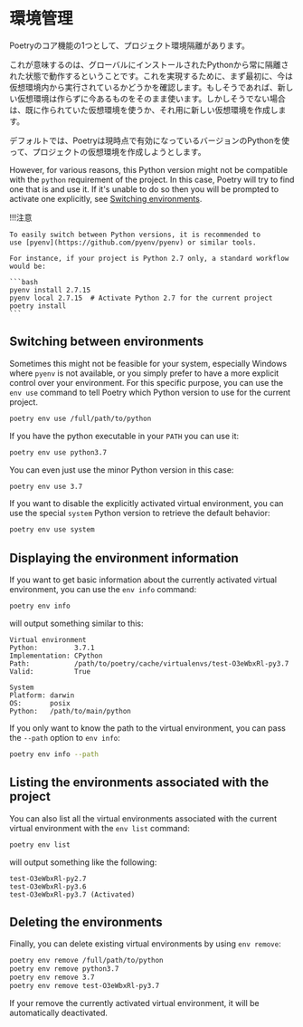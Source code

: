 # 環境管理

Poetryのコア機能の1つとして、プロジェクト環境隔離があります。

これが意味するのは、グローバルにインストールされたPythonから常に隔離された状態で動作するということです。これを実現するために、まず最初に、今は仮想環境内から実行されているかどうかを確認します。もしそうであれば、新しい仮想環境は作らずに今あるものをそのまま使います。しかしそうでない場合は、既に作られていた仮想環境を使うか、それ用に新しい仮想環境を作成します。

デフォルトでは、Poetryは現時点で有効になっているバージョンのPythonを使って、プロジェクトの仮想環境を作成しようとします。

However, for various reasons, this Python version might not be compatible
with the `python` requirement of the project. In this case, Poetry will try
to find one that is and use it. If it's unable to do so then you will be
prompted to activate one explicitly, see [Switching
environments](#switching-between-environments).

!!!注意

    To easily switch between Python versions, it is recommended to
    use [pyenv](https://github.com/pyenv/pyenv) or similar tools.

    For instance, if your project is Python 2.7 only, a standard workflow
    would be:

    ```bash
    pyenv install 2.7.15
    pyenv local 2.7.15  # Activate Python 2.7 for the current project
    poetry install
    ```

## Switching between environments

Sometimes this might not be feasible for your system, especially Windows
where `pyenv` is not available, or you simply prefer to have a more explicit
control over your environment.  For this specific purpose, you can use the
`env use` command to tell Poetry which Python version to use for the current
project.

```bash
poetry env use /full/path/to/python
```

If you have the python executable in your `PATH` you can use it:

```bash
poetry env use python3.7
```

You can even just use the minor Python version in this case:

```bash
poetry env use 3.7
```

If you want to disable the explicitly activated virtual environment, you can
use the special `system` Python version to retrieve the default behavior:

```bash
poetry env use system
```

## Displaying the environment information

If you want to get basic information about the currently activated virtual
environment, you can use the `env info` command:

```bash
poetry env info
```

will output something similar to this:

```text
Virtual environment
Python:         3.7.1
Implementation: CPython
Path:           /path/to/poetry/cache/virtualenvs/test-O3eWbxRl-py3.7
Valid:          True

System
Platform: darwin
OS:       posix
Python:   /path/to/main/python
```

If you only want to know the path to the virtual environment, you can pass
the `--path` option to `env info`:

```bash
poetry env info --path
```

## Listing the environments associated with the project

You can also list all the virtual environments associated with the current
virtual environment with the `env list` command:

```bash
poetry env list
```

will output something like the following:

```text
test-O3eWbxRl-py2.7
test-O3eWbxRl-py3.6
test-O3eWbxRl-py3.7 (Activated)
```

## Deleting the environments

Finally, you can delete existing virtual environments by using `env remove`:

```bash
poetry env remove /full/path/to/python
poetry env remove python3.7
poetry env remove 3.7
poetry env remove test-O3eWbxRl-py3.7
```

If your remove the currently activated virtual environment, it will be
automatically deactivated.
